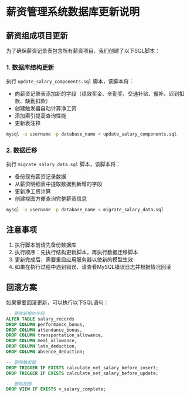# 薪资管理系统数据库更新说明

## 薪资组成项目更新

为了确保薪资记录表包含所有薪资项目，我们创建了以下SQL脚本：

### 1. 数据库结构更新

执行 `update_salary_components.sql` 脚本，该脚本将：

- 向薪资记录表添加新的字段（绩效奖金、全勤奖、交通补贴、餐补、迟到扣款、缺勤扣款）
- 创建触发器自动计算净工资
- 添加索引提高查询性能
- 更新表注释

```bash
mysql -u username -p database_name < update_salary_components.sql
```

### 2. 数据迁移

执行 `migrate_salary_data.sql` 脚本，该脚本将：

- 备份现有薪资记录数据
- 从薪资明细表中提取数据到新增的字段
- 更新净工资计算
- 创建视图方便查询完整薪资信息

```bash
mysql -u username -p database_name < migrate_salary_data.sql
```

## 注意事项

1. 执行脚本前请先备份数据库
2. 执行顺序：先执行结构更新脚本，再执行数据迁移脚本
3. 更新完成后，需要重启应用服务器以使新的模型生效
4. 如果在执行过程中遇到错误，请查看MySQL错误日志并根据情况回滚

## 回滚方案

如果需要回滚更新，可以执行以下SQL语句：

```sql
-- 删除新增的字段
ALTER TABLE salary_records
DROP COLUMN performance_bonus,
DROP COLUMN attendance_bonus,
DROP COLUMN transportation_allowance,
DROP COLUMN meal_allowance,
DROP COLUMN late_deduction,
DROP COLUMN absence_deduction;

-- 删除触发器
DROP TRIGGER IF EXISTS calculate_net_salary_before_insert;
DROP TRIGGER IF EXISTS calculate_net_salary_before_update;

-- 删除视图
DROP VIEW IF EXISTS v_salary_complete;
``` 